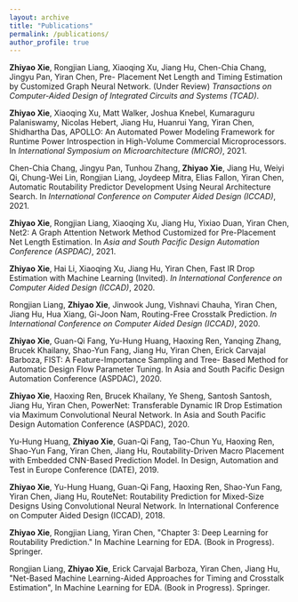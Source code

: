 ```yaml
---
layout: archive
title: "Publications"
permalink: /publications/
author_profile: true
---
```


**Zhiyao Xie**, Rongjian Liang, Xiaoqing Xu, Jiang Hu, Chen-Chia Chang, Jingyu Pan, Yiran Chen, Pre- Placement Net Length and Timing Estimation by Customized Graph Neural Network. (Under Review) *Transactions on Computer-Aided Design of Integrated Circuits and Systems (TCAD)*.

**Zhiyao Xie**, Xiaoqing Xu, Matt Walker, Joshua Knebel, Kumaraguru Palaniswamy, Nicolas Hebert, Jiang Hu, Huanrui Yang, Yiran Chen, Shidhartha Das, APOLLO: An Automated Power Modeling Framework for Runtime Power Introspection in High-Volume Commercial Microprocessors. In *International Symposium on Microarchitecture (MICRO)*, 2021.

Chen-Chia Chang, Jingyu Pan, Tunhou Zhang, **Zhiyao Xie**, Jiang Hu, Weiyi Qi, Chung-Wei Lin, Rongjian Liang, Joydeep Mitra, Elias Fallon, Yiran Chen, Automatic Routability Predictor Development Using Neural Architecture Search. In *International Conference on Computer Aided Design (ICCAD)*, 2021.

**Zhiyao Xie**, Rongjian Liang, Xiaoqing Xu, Jiang Hu, Yixiao Duan, Yiran Chen, Net2: A Graph Attention Network Method Customized for Pre-Placement Net Length Estimation. In *Asia and South Pacific Design Automation Conference (ASPDAC)*, 2021.

**Zhiyao Xie**, Hai Li, Xiaoqing Xu, Jiang Hu, Yiran Chen, Fast IR Drop Estimation with Machine Learning (Invited). *In International Conference on Computer Aided Design (ICCAD)*, 2020.

Rongjian Liang, **Zhiyao Xie**, Jinwook Jung, Vishnavi Chauha, Yiran Chen, Jiang Hu, Hua Xiang, Gi-Joon Nam, Routing-Free Crosstalk Prediction. *In International Conference on Computer Aided Design (ICCAD)*, 2020.

**Zhiyao Xie**, Guan-Qi Fang, Yu-Hung Huang, Haoxing Ren, Yanqing Zhang, Brucek Khailany, Shao-Yun Fang, Jiang Hu, Yiran Chen, Erick Carvajal Barboza, FIST: A Feature-Importance Sampling and Tree- Based Method for Automatic Design Flow Parameter Tuning. In Asia and South Pacific Design Automation Conference (ASPDAC), 2020.

**Zhiyao Xie**, Haoxing Ren, Brucek Khailany, Ye Sheng, Santosh Santosh, Jiang Hu, Yiran Chen, PowerNet: Transferable Dynamic IR Drop Estimation via Maximum Convolutional Neural Network. In Asia and South Pacific Design Automation Conference (ASPDAC), 2020.

Yu-Hung Huang, **Zhiyao Xie**, Guan-Qi Fang, Tao-Chun Yu, Haoxing Ren, Shao-Yun Fang, Yiran Chen, Jiang Hu, Routability-Driven Macro Placement with Embedded CNN-Based Prediction Model. In Design, Automation and Test in Europe Conference (DATE), 2019.

**Zhiyao Xie**, Yu-Hung Huang, Guan-Qi Fang, Haoxing Ren, Shao-Yun Fang, Yiran Chen, Jiang Hu, RouteNet: Routability Prediction for Mixed-Size Designs Using Convolutional Neural Network. In International Conference on Computer Aided Design (ICCAD), 2018.


**Zhiyao Xie**, Rongjian Liang, Yiran Chen, "Chapter 3: Deep Learning for Routability Prediction." In Machine Learning for EDA. (Book in Progress). Springer.

Rongjian Liang, **Zhiyao Xie**, Erick Carvajal Barboza, Yiran Chen, Jiang Hu,  "Net-Based Machine Learning-Aided Approaches for Timing and Crosstalk Estimation", In Machine Learning for EDA. (Book in Progress). Springer.


